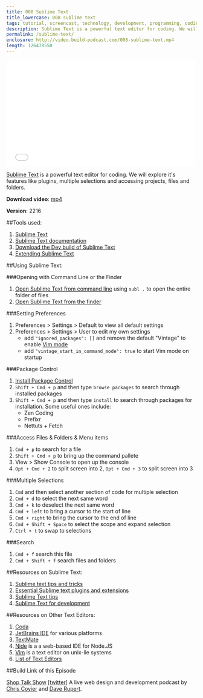 ```yaml
---
title: 008 Sublime Text
title_lowercase: 008 sublime text
tags: tutorial, screencast, technology, development, programming, coding, text, editor, sublime, plugin, code, plain
description: Sublime Text is a powerful text editor for coding. We will explore it's features like plugins, multiple selections and accessing projects, files and folders.
permalink: /sublime-text/
enclosure: http://video.build-podcast.com/008-sublime-text.mp4
length: 126478550
---
```


<div id="video"><iframe src="//player.vimeo.com/video/46485954" width="500" height="281" frameborder="0" webkitallowfullscreen mozallowfullscreen allowfullscreen></iframe></div>

[Sublime Text](http://www.sublimetext.com/) is a powerful text editor for coding. We will explore it's features like plugins, multiple selections and accessing projects, files and folders.

<p><strong>Download video</strong>: <a href="http://video.build-podcast.com/008-sublime-text.mp4" download="build-podcast-008-sublime-text.mp4">mp4</a></p>

**Version**: 2216

##Tools used:

1. [Sublime Text](http://www.sublimetext.com/)
1. [Sublime Text documentation](http://docs.sublimetext.info/en/latest/index.html)
1. [Download the Dev build of Sublime Text](http://www.sublimetext.com/dev)
1. [Extending Sublime Text](http://docs.sublimetext.info/en/latest/extensibility/extensibility.html)

##Using Sublime Text:

###Opening with Command Line or the Finder

1. [Open Sublime Text from command line](http://www.sublimetext.com/docs/2/osx_command_line.html) using `subl .` to open the entire folder of files
1. [Open Sublime Text from the finder](http://www.rockettheme.com/magazine/all-articles/magazine-downloads?task=download&id=2640%3Aopeninsublime)

###Setting Preferences

1. Preferences > Settings > Default to view all default settings
1. Preferences > Settings > User to edit my own settings
    - add `"ignored_packages": []` and remove the default "Vintage" to enable [Vim mode](http://www.sublimetext.com/docs/2/vintage.html)
    - add `"vintage_start_in_command_mode": true` to start Vim mode on startup

###Package Control

1. [Install Package Control](http://wbond.net/sublime_packages/package_control/installation)
1. `Shift + Cmd + p` and then type `browse packages` to search through installed packages
1. `Shift + Cmd + p` and then type `install` to search through packages for installation. Some useful ones include:
    - Zen Coding
    - Prefixr
    - Nettuts + Fetch

###Access Files & Folders & Menu items

1. `Cmd + p` to search for a file
1. `Shift + Cmd + p` to bring up the command pallete
1. View > Show Console to open up the console
1. `Opt + Cmd + 2` to split screen into 2, `Opt + Cmd + 3` to split screen into 3

###Multiple Selections

1. `Cmd` and then select another section of code for multiple selection
1. `Cmd + d` to select the next same word
1. `Cmd + k` to deselect the next same word
1. `Cmd + left` to bring a cursor to the start of line
1. `Cmd + right` to bring the cursor to the end of line
1. `Cmd + Shift + Space` to select the scope and expand selection
1. `Ctrl + t` to swap to selections

###Search

1. `Cmd + f` search this file
1. `Cmd + Shift + f` search files and folders

##Resources on Sublime Text:

1. [Sublime text tips and tricks](http://net.tutsplus.com/tutorials/tools-and-tips/sublime-text-2-tips-and-tricks/)
1. [Essential Sublime text plugins and extensions](http://net.tutsplus.com/tutorials/tools-and-tips/essential-sublime-text-2-plugins-and-extensions/)
1. [Sublime Text tips](http://wesbos.com/sublime-text-2-tips/)
1. [Sublime Text for development](http://www.rockettheme.com/magazine/1319-using-sublime-text-2-for-development)


##Resources on Other Text Editors:

1. [Coda](http://panic.com/coda/)
1. [JetBrains IDE](http://www.jetbrains.com/index.html) for various platforms
1. [TextMate](http://macromates.com/)
1. [Nide](http://coreh.github.com/nide/) is a a web-based IDE for Node.JS
1. [Vim](http://www.vim.org/) is a text editor on unix-lie systems
1. [List of Text Editors](http://en.wikipedia.org/wiki/List_of_text_editors)


##Build Link of this Episode

[Shop Talk Show](http://shoptalkshow.com/) [[twitter](https://twitter.com/ShopTalkShow)] A live web design and development podcast by [Chris Coyier](https://twitter.com/chriscoyier) and [Dave Rupert](http://daverupert.com/).
